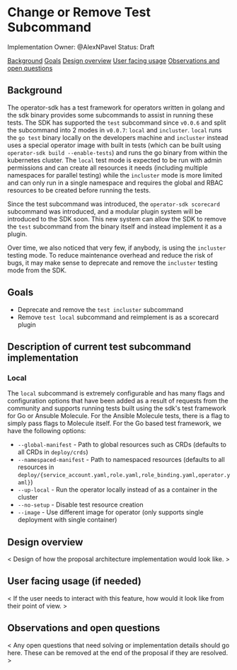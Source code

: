 # Change or Remove Test Subcommand

Implementation Owner: @AlexNPavel
Status: Draft

[Background](#Background)
[Goals](#Goals)
[Design overview](#Design_overview)
[User facing usage](#User_facing_usage)
[Observations and open questions](#Observations_and_open_questions)

## Background

The operator-sdk has a test framework for operators written in golang and the sdk binary provides some subcommands to assist in running these tests.
The SDK has supported the `test` subcommand since `v0.0.6` and split the subcommand into 2 modes in `v0.0.7`: `local` and `incluster`. `local`
runs the `go test` binary locally on the developers machine and `incluster` instead uses a special operator image with built in tests (which
can be built using `operator-sdk build --enable-tests`) and runs the go binary from within the kubernetes cluster. The `local` test mode is
expected to be run with admin permissions and can create all resources it needs (including multiple namespaces for parallel testing) while
the `incluster` mode is more limited and can only run in a single namespace and requires the global and RBAC resources to be created before running
the tests.

Since the test subcommand was introduced, the `operator-sdk scorecard` subcommand was introduced, and a modular plugin system will be introduced to the
SDK soon. This new system can allow the SDK to remove the `test` subcommand from the binary itself and instead implement it as a plugin.

Over time, we also noticed that very few, if anybody, is using the `incluster` testing mode. To reduce maintenance overhead and reduce the risk of bugs,
it may make sense to deprecate and remove the `incluster` testing mode from the SDK.

## Goals

- Deprecate and remove the `test incluster` subcommand
- Remove `test local` subcommand and reimplement is as a scorecard plugin

## Description of current test subcommand implementation

### Local

The `local` subcommand is extremely configurable and has many flags and configuration options that have been added as a result of requests from the community and
supports running tests built using the sdk's test framework for Go or Ansuble Molecule. For the Ansible Molecule tests, there is a flag to simply pass flags to
Molecule itself. For the Go based test framework, we have the following options:

- `--global-manifest` - Path to global resources such as CRDs (defaults to all CRDs in `deploy/crds`)
- `--namespaced-manifest` - Path to namespaced resources (defaults to all resources in `deploy/{service_account.yaml,role.yaml,role_binding.yaml,operator.yaml}`)
- `--up-local` - Run the operator locally instead of as a container in the cluster
- `--no-setup` - Disable test resource creation
- `--image` - Use different image for operator (only supports single deployment with single container)



## Design overview

< Design of how the proposal architecture implementation would look like. >

## User facing usage (if needed)

< If the user needs to interact with this feature, how would it look like from their point of view. >

## Observations and open questions

< Any open questions that need solving or implementation details should go here. These can be removed at the end of the proposal if they are resolved. >
